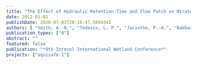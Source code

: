 ```yaml
---
title: "The Effect of Hydraulic Retention Time and Flow Patch on Ntrate and Atrazine Attenuation in a Bioretention Swale"
date: 2012-01-01
publishDate: 2020-07-03T20:16:47.569434Z
authors: [ "Smith, A. N.", "Tedesco, L. P.", "Jacinthe, P.-A.", "Babbar-Sebens, M." ]
publication_types: ["0"]
abstract: ""
featured: false
publication: "*9th Intecol International Wetland Conference*"
projects: ["aquisafe-1"]
---
```


